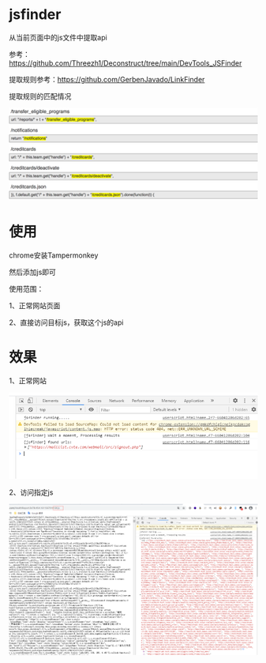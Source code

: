 # jsfinder

从当前页面中的js文件中提取api

参考：https://github.com/Threezh1/Deconstruct/tree/main/DevTools_JSFinder

提取规则参考：https://github.com/GerbenJavado/LinkFinder

提取规则的匹配情况

![img.png](img.png)

# 使用

chrome安装Tampermonkey

然后添加js即可

使用范围：

1、正常网站页面

2、直接访问目标js，获取这个js的api

# 效果

1、正常网站

![img_1.png](img_1.png)

2、访问指定js

![img_2.png](img_2.png)